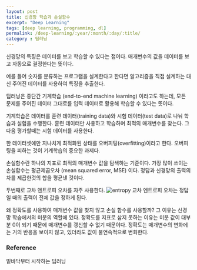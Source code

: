 ```yaml
---
layout: post
title: 신경망 학습과 손실함수
excerpt: "Deep Learning"
tags: [deep learning, programming, dl]
permalink: /deep-learning/:year/:month/:day/:title/
category : 딥러닝
---
```


신경망의 특징은 데이터를 보고 학습할 수 있다는 점이다. 매개변수의 값을 데이터를 보고 자동으로 결정한다는 뜻이다.  

예를 들어 숫자를 분류하는 프로그램을 설계한다고 한다면 알고리즘을 직접 설계하는 대신 주어진 데이터를 사용하여 특징을 추출한다.

딥러닝은 종단간 기계학습 (end-to-end machine learning) 이라고도 하는데, 모든 문제를 주어진 데이터 그대로를 입력 데이터로 활용해 학습할 수 있다는 뜻이다.  

기계학습은 데이터를 훈련 데이터(training data)와 시험 데이터(test data)로 나눠 학습과 실험을 수행한다. 훈련 데이터만 사용하고 학습하며 최적의 매개변수를 찾는다. 그다음 평가할때는 시험 데이터를 사용한다.

한 데이터셋에만 지나치게 최적화된 상태를 오버피팅(overfitting)이라고 한다. 오버피팅을 피하는 것이 기계학습의 중요한 과제다.

손실함수란 하나의 지표로 최적의 매개변수 값을 탐색하는 기준이다. 가장 많이 쓰이는 손실함수는 평균제곱오차 (mean squared error, MSE) 이다. 정답과 신경망의 출력의 차를 제곱한것의 합을 평균낸 것이다. 

두번째로 교차 엔트로피 오차를 자주 사용한다. 
![entropy](https://wikimedia.org/api/rest_v1/media/math/render/svg/c6b895514e10a3ce88773852cba1cb1e248ed763)
교차 엔트로피 오차는 정답일 때의 출력이 전체 값을 정하게 된다.

왜 정확도를 사용하여 매개변수 값을 찾지 않고 손실 함수를 사용할까? 그 이유는 신경망 학습에서의 미분의 역할에 있다. 정확도를 지표로 삼지 못하는 이유는 미분 값이 대부분 0이 되기 때문에 매개변수를 갱신할 수 없기 때문이다. 정확도는 매개변수의 변화에는 거의 반응을 보이지 않고, 있더라도 값이 불연속적으로 변화한다.

### Reference
밑바닥부터 시작하는 딥러닝